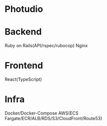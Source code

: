 # Photudio

# Backend

Ruby on Rails(API/rspec/rubocop)
Nginx

# Frontend

React(TypeScript)

# Infra

Docker/Docker-Compose
AWS(ECS Fargate/ECR/ALB/RDS/S3/CloudFront/Route53)
